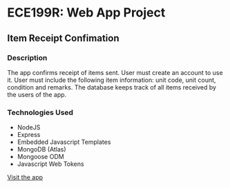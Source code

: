 # ECE199R: Web App Project

## Item Receipt Confimation

### Description

<p>The app confirms receipt of items sent. User must create an account to use it. User must include the following item information: unit code, unit count, condition and remarks. The database keeps track of all items received by the users of the app.</p>

### Technologies Used

- NodeJS
- Express
- Embedded Javascript Templates
- MongoDB (Atlas)
- Mongoose ODM
- Javascript Web Tokens

[Visit the app](https://ece199r.herokuapp.com "https://ece199r.herokuapp.com")
